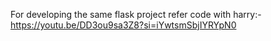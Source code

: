 For developing the same flask project refer code with harry:- https://youtu.be/DD3ou9sa3Z8?si=iYwtsmSbjIYRYpN0
